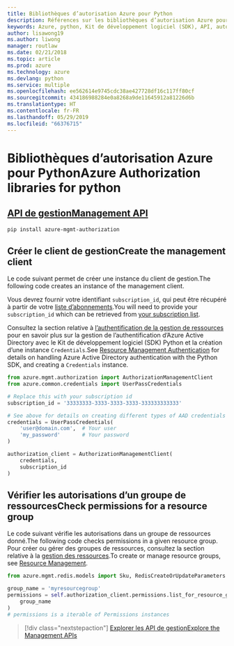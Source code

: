 ```yaml
---
title: Bibliothèques d’autorisation Azure pour Python
description: Références sur les bibliothèques d’autorisation Azure pour Python
keywords: Azure, python, Kit de développement logiciel (SDK), API, autorisation
author: lisawong19
ms.author: liwong
manager: routlaw
ms.date: 02/21/2018
ms.topic: article
ms.prod: azure
ms.technology: azure
ms.devlang: python
ms.service: multiple
ms.openlocfilehash: ee562614e9745cdc38ae427728df16c117ff80cf
ms.sourcegitcommit: 434186988284e0a8268a9de11645912a81226d6b
ms.translationtype: HT
ms.contentlocale: fr-FR
ms.lasthandoff: 05/29/2019
ms.locfileid: "66376715"
---
```

# <a name="azure-authorization-libraries-for-python"></a><span data-ttu-id="001ee-104">Bibliothèques d’autorisation Azure pour Python</span><span class="sxs-lookup"><span data-stu-id="001ee-104">Azure Authorization libraries for python</span></span>

## <a name="management-apipythonapioverviewazureauthorizationmanagement"></a>[<span data-ttu-id="001ee-105">API de gestion</span><span class="sxs-lookup"><span data-stu-id="001ee-105">Management API</span></span>](/python/api/overview/azure/authorization/management)

```bash
pip install azure-mgmt-authorization
```

## <a name="create-the-management-client"></a><span data-ttu-id="001ee-106">Créer le client de gestion</span><span class="sxs-lookup"><span data-stu-id="001ee-106">Create the management client</span></span>

<span data-ttu-id="001ee-107">Le code suivant permet de créer une instance du client de gestion.</span><span class="sxs-lookup"><span data-stu-id="001ee-107">The following code creates an instance of the management client.</span></span>

<span data-ttu-id="001ee-108">Vous devrez fournir votre identifiant ``subscription_id``, qui peut être récupéré à partir de votre [liste d’abonnements](https://manage.windowsazure.com/#Workspaces/AdminTasks/SubscriptionMapping).</span><span class="sxs-lookup"><span data-stu-id="001ee-108">You will need to provide your ``subscription_id`` which can be retrieved from [your subscription list](https://manage.windowsazure.com/#Workspaces/AdminTasks/SubscriptionMapping).</span></span>

<span data-ttu-id="001ee-109">Consultez la section relative à [l’authentification de la gestion de ressources](/python/azure/python-sdk-azure-authenticate) pour en savoir plus sur la gestion de l’authentification d’Azure Active Directory avec le Kit de développement logiciel (SDK) Python et la création d’une instance ``Credentials``.</span><span class="sxs-lookup"><span data-stu-id="001ee-109">See [Resource Management Authentication](/python/azure/python-sdk-azure-authenticate) for details on handling Azure Active Directory authentication with the Python SDK, and creating a ``Credentials`` instance.</span></span>

```python
from azure.mgmt.authorization import AuthorizationManagementClient
from azure.common.credentials import UserPassCredentials

# Replace this with your subscription id
subscription_id = '33333333-3333-3333-3333-333333333333'

# See above for details on creating different types of AAD credentials
credentials = UserPassCredentials(
    'user@domain.com',  # Your user
    'my_password'       # Your password
)

authorization_client = AuthorizationManagementClient(
    credentials,
    subscription_id
)
```

## <a name="check-permissions-for-a-resource-group"></a><span data-ttu-id="001ee-110">Vérifier les autorisations d’un groupe de ressources</span><span class="sxs-lookup"><span data-stu-id="001ee-110">Check permissions for a resource group</span></span>

<span data-ttu-id="001ee-111">Le code suivant vérifie les autorisations dans un groupe de ressources donné.</span><span class="sxs-lookup"><span data-stu-id="001ee-111">The following code checks permissions in a given resource group.</span></span> <span data-ttu-id="001ee-112">Pour créer ou gérer des groupes de ressources, consultez la section relative à la [gestion des ressources](/python/api/overview/azure/azure.mgmt.resource).</span><span class="sxs-lookup"><span data-stu-id="001ee-112">To create or manage resource groups, see [Resource Management](/python/api/overview/azure/azure.mgmt.resource).</span></span>

```python
from azure.mgmt.redis.models import Sku, RedisCreateOrUpdateParameters

group_name = 'myresourcegroup'
permissions = self.authorization_client.permissions.list_for_resource_group(
    group_name
)
# permissions is a iterable of Permissions instances
```

> [!div class="nextstepaction"]
> [<span data-ttu-id="001ee-113">Explorer les API de gestion</span><span class="sxs-lookup"><span data-stu-id="001ee-113">Explore the Management APIs</span></span>](/python/api/overview/azure/authorization/management)
